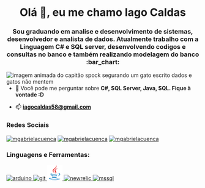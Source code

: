 <h1 align="center">Olá 👋, eu me chamo Iago Caldas</h1>
<h3 align="center">Sou graduando em analise e desenvolvimento de sistemas, desenvolvedor e analista de dados. Atualmente trabalho com a Linguagem C# e SQL server, desenvolvendo codigos e consultas no banco e também realizando modelagem do banco :bar_chart:</h3>



  
  
  <img src="https://media.giphy.com/media/grlkPWm6vpdRqZqMQV/giphy.gif?cid=ecf05e47lwukpmcz1j11tsli085qflrtl8xlvf1rlr0kvrxn&rid=giphy.gif&ct=g" alt="imagem animada do    capitão spock segurando um gato escrito dados e gatos não mentem" align="right"/>


- 💬 Você pode me perguntar sobre **C#, SQL Server, Java, SQL. Fique à vontade :D**

- 📫 **iagocaldas58@gmail.com**

<h3 align="left">Redes Sociais</h3>
<p align="left">
<a alt="mgabrielacuenca" height="30" width="40" /></a>
<a href="https://twitter.com/gocaldas" target="blank"><img align="center" src="https://raw.githubusercontent.com/rahuldkjain/github-profile-readme-generator/master/src/images/icons/Social/twitter.svg" alt="mgabrielacuenca" height="30" width="40" /></a>
<a href="https://www.linkedin.com/in/iagocaldas/" target="blank"><img align="center" src="https://raw.githubusercontent.com/rahuldkjain/github-profile-readme-generator/master/src/images/icons/Social/linked-in-alt.svg" alt="mgabrielacuenca" height="30" width="40" /></a>
<a href="https://www.instagram.com/iagoaki/" target="blank"><img align="center" src="https://raw.githubusercontent.com/rahuldkjain/github-profile-readme-generator/master/src/images/icons/Social/instagram.svg" alt="mgabrielacuenca" height="30" width="40" /></a>
</p>

<h3 align="left">Linguagens e Ferramentas:</h3>
<p align="left"> <a href="https://www.arduino.cc/" target="_blank"> <img src="https://www.vectorlogo.zone/logos/dotnet/dotnet-vertical.svg" alt="arduino" width="40" height="40"/> </a> <a href="https://azure.microsoft.com/en-in/" target="_blank"> <img src="https://www.vectorlogo.zone/logos/microsoft_azure/microsoft_azure-icon.svg" alt="git" width="40" height="40"/> </a> <a href="https://www.java.com" target="_blank"> <img src="https://raw.githubusercontent.com/devicons/devicon/master/icons/java/java-original.svg" alt="java" width="40" height="40"/> </a> <a href="https://mariadb.org/" target="_blank"> <img src="https://www.vectorlogo.zone/logos/newrelic/newrelic-icon.svg" alt="newrelic" width="40" height="40"/> </a> <a href="https://www.microsoft.com/en-us/sql-server" target="_blank"> <img src="https://www.svgrepo.com/show/303229/microsoft-sql-server-logo.svg" alt="mssql" width="40" </a> </p>

